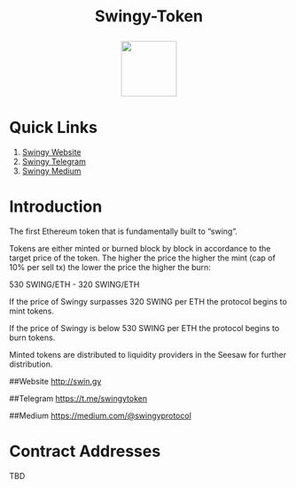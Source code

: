 # <p align="center">Swingy-Token</p>

<p align="center">
  <img width="100" height="100" src="http://swin.gy/images/LOGO2.png">
</p>

# Quick Links
1. [Swingy Website](http://swin.gy "Website")
2. [Swingy Telegram](https://t.me/swingytoken "Telegram")
3.  [Swingy Medium](https://medium.com/@swingyprotocol "Medium")

# Introduction
The first Ethereum token that is fundamentally built to “swing”.

Tokens are either minted or burned block by block in accordance to the target price of the token. The higher the price the higher the mint (cap of 10% per sell tx) the lower the price the higher the burn:

530 SWING/ETH - 320 SWING/ETH

If the price of Swingy surpasses 320 SWING per ETH the protocol begins to mint tokens.

If the price of Swingy is below 530 SWING per ETH the protocol begins to burn tokens. 

Minted tokens are distributed to liquidity providers in the Seesaw for further distribution.


##Website
http://swin.gy

##Telegram
https://t.me/swingytoken

##Medium
https://medium.com/@swingyprotocol

# Contract Addresses
TBD
